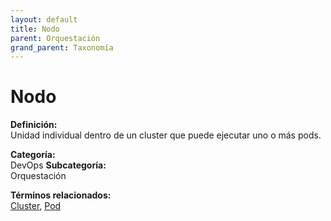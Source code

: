```yaml
---
layout: default
title: Nodo
parent: Orquestación
grand_parent: Taxonomía
---
```


# Nodo

**Definición:**  
Unidad individual dentro de un cluster que puede ejecutar uno o más pods.

**Categoría:**  
DevOps 
**Subcategoría:**  
Orquestación

**Términos relacionados:**  
[Cluster](https://maleniski.github.io/diccionario-angl-tec-mx/docs/taxonomia/devops/orquestación/cluster.html), [Pod](https://maleniski.github.io/diccionario-angl-tec-mx/docs/taxonomia/devops/orquestación/pod.html)

